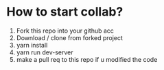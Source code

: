 # How to start collab?

1. Fork this repo into your github acc
2. Download / clone from forked project
3. yarn install
4. yarn run dev-server
5. make a pull req to this repo if u modified the code
